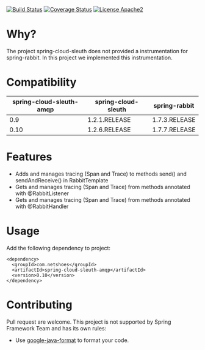 [![Build Status](https://travis-ci.org/netshoes/spring-cloud-sleuth-amqp.svg?branch=master)](https://travis-ci.org/netshoes/spring-cloud-sleuth-amqp)
[![Coverage Status](https://coveralls.io/repos/netshoes/spring-cloud-sleuth-amqp/badge.svg?branch=master&service=github)](https://coveralls.io/github/netshoes/spring-cloud-sleuth-amqp?branch=master)
[![License Apache2](https://img.shields.io/hexpm/l/plug.svg)](http://www.apache.org/licenses/LICENSE-2.0)

# Why?
The project spring-cloud-sleuth does not provided a instrumentation for spring-rabbit. In this project we implemented this instrumentation.

# Compatibility
| spring-cloud-sleuth-amqp          | spring-cloud-sleuth | spring-rabbit |
| --------------------------------- | ------------------- | ------------- |
| 0.9                               | 1.2.1.RELEASE       | 1.7.3.RELEASE |
| 0.10                              | 1.2.6.RELEASE       | 1.7.7.RELEASE |


# Features
* Adds and manages tracing (Span and Trace) to methods send() and sendAndReceive() in RabbitTemplate
* Gets and manages tracing (Span and Trace) from methods annotated with @RabbitListener
* Gets and manages tracing (Span and Trace) from methods annotated with @RabbitHandler

# Usage
Add the following dependency to project:
```
<dependency>
  <groupId>com.netshoes</groupId>
  <artifactId>spring-cloud-sleuth-amqp</artifactId>
  <version>0.10</version>
</dependency>
```

# Contributing
Pull request are welcome. This project is not supported by Spring Framework Team and has its own rules:
* Use [google-java-format](https://github.com/google/google-java-format) to format your code.